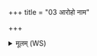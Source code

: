 +++
title = "03 आरोहो नाम"

+++
<details><summary>मूलम् (WS)</summary>

आरोहो नाम वा असि सहस्वानुदजायथाः ।  
तं त्वा सपत्नसासहमश्वत्थ बिभरादयम् ॥ ३ ॥
</details>